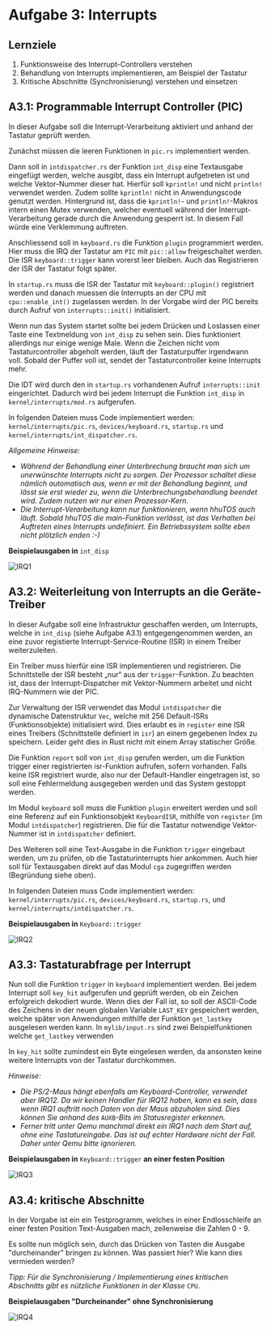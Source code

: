 # Aufgabe 3: Interrupts

## Lernziele

1. Funktionsweise des Interrupt-Controllers verstehen
2. Behandlung von Interrupts implementieren, am Beispiel der Tastatur
3. Kritische Abschnitte (Synchronisierung) verstehen und einsetzen

## A3.1: Programmable Interrupt Controller (PIC)
In dieser Aufgabe soll die Interrupt-Verarbeitung aktiviert und anhand der Tastatur geprüft werden.

Zunächst müssen die leeren Funktionen in `pic.rs` implementiert werden. 

Dann soll in `intdispatcher.rs` der Funktion `int_disp` eine Textausgabe eingefügt werden, welche ausgibt, dass ein Interrupt aufgetreten ist und welche Vektor-Nummer dieser hat. Hierfür soll `kprintln!` und nicht `println!` verwendet werden. Zudem sollte `kprintln!` nicht in Anwendungscode genutzt werden. Hintergrund ist, dass die `kprintln!`- und `println!`-Makros intern einen Mutex verwenden, welcher eventuell während der Interrupt-Verarbeitung gerade durch die Anwendung gesperrt ist. In diesem Fall würde eine Verklemmung auftreten. 

Anschliessend soll in `keyboard.rs` die Funktion `plugin` programmiert werden. Hier muss die IRQ der Tastatur am `PIC` mit `pic::allow` freigeschaltet werden. Die ISR `keyboard::trigger` kann vorerst leer bleiben. Auch das Registrieren der ISR der Tastatur folgt später.

In `startup.rs` muss die ISR der Tastatur mit `keyboard::plugin()` registriert werden und danach muessen die Interrupts an der CPU mit `cpu::enable_int()` zugelassen werden. In der Vorgabe wird der PIC bereits durch Aufruf von `interrupts::init()` initialisiert.

Wenn nun das System startet sollte bei jedem Drücken und Loslassen einer Taste eine Textmeldung von `int_disp` zu sehen sein. Dies funktioniert allerdings nur einige wenige Male. Wenn die Zeichen nicht vom Tastaturcontroller abgeholt werden, läuft der Tastaturpuffer irgendwann voll. Sobald der Puffer voll ist, sendet der Tastaturcontroller keine Interrupts mehr.

Die IDT wird durch den in `startup.rs` vorhandenen Aufruf `interrupts::init` eingerichtet. Dadurch wird bei jedem Interrupt die Funktion `int_disp` in `kernel/interrupts/mod.rs`  aufgerufen.

In folgenden Dateien muss Code implementiert werden: `kernel/interrupts/pic.rs`,
`devices/keyboard.rs`, `startup.rs` und `kernel/interrupts/int_dispatcher.rs`.

*Allgemeine Hinweise:*
- *Während der Behandlung einer Unterbrechung braucht man sich um unerwünschte Interrupts nicht zu sorgen. Der Prozessor schaltet diese nämlich automatisch aus, wenn er mit der Behandlung beginnt, und lässt sie erst wieder zu, wenn die Unterbrechungsbehandlung beendet wird. Zudem nutzen wir nur einen Prozessor-Kern.*
- *Die Interrupt-Verarbeitung kann nur funktionieren, wenn hhuTOS auch läuft. Sobald hhuTOS die main-Funktion verlässt, ist das Verhalten bei Auftreten eines Interrupts undefiniert. Ein Betriebssystem sollte eben nicht plötzlich enden :-)*


**Beispielausgaben in** `int_disp`

![IRQ1](img/irq1.jpg)

## A3.2: Weiterleitung von Interrupts an die Geräte-Treiber
In dieser Aufgabe soll eine Infrastruktur geschaffen werden, um Interrupts, welche in `int_disp` (siehe Aufgabe A3.1) entgegengenommen werden, an eine zuvor registierte Interrupt-Service-Routine (ISR) in einem Treiber weiterzuleiten.

Ein Treiber muss hierfür eine ISR implementieren und registrieren. Die Schnittstelle der ISR besteht „nur“ aus der `trigger`-Funktion. Zu beachten ist, dass der Interrupt-Dispatcher mit Vektor-Nummern arbeitet und nicht IRQ-Nummern wie der PIC.

Zur Verwaltung der ISR verwendet das Modul `intdispatcher` die dynamische Datenstruktur `Vec`, welche mit 256 Default-ISRs (Funktionsobjekte) initialisiert wird. Dies erlaubt es in `register` eine ISR eines Treibers (Schnittstelle definiert in `isr`) an einem gegebenen Index zu speichern. Leider geht dies in Rust nicht mit einem Array statischer Größe. 

Die Funktion `report` soll von `int_disp` gerufen werden, um die Funktion trigger einer registrierten isr-Funktion aufrufen, sofern vorhanden. Falls keine ISR registriert wurde, also nur der Default-Handler eingetragen ist, so soll eine Fehlermeldung ausgegeben werden und das System gestoppt werden.

Im Modul `keyboard` soll muss die Funktion `plugin` erweitert werden und soll eine Referenz auf ein Funktionsobjekt `KeyboardISR`, mithilfe von `register` (im Modul `intdispatcher`) registrieren. Die für die Tastatur notwendige Vektor-Nummer ist in `intdispatcher` definiert. 

Des Weiteren soll eine Text-Ausgabe in die Funktion `trigger` eingebaut werden, um zu prüfen, ob die Tastaturinterrupts hier ankommen. Auch hier soll für Textausgaben direkt auf das Modul `cga` zugegriffen werden (Begründung siehe oben). 

In folgenden Dateien muss Code implementiert werden: `kernel/interrupts/pic.rs`,
`devices/keyboard.rs`, `startup.rs`, und `kernel/interrupts/intdispatcher.rs`.

**Beispielausgaben in** `Keyboard::trigger`

![IRQ2](img/irq2.jpg)


## A3.3: Tastaturabfrage per Interrupt
Nun soll die Funktion `trigger` in `keyboard` implementiert werden. Bei jedem Interrupt soll `key_hit` aufgerufen und geprüft werden, ob ein Zeichen erfolgreich dekodiert wurde. Wenn dies der Fall ist, so soll der ASCII-Code des Zeichens in der neuen globalen Variable `LAST_KEY` gespeichert werden, welche später von Anwendungen mithilfe der Funktion `get_lastkey` ausgelesen werden kann. In `mylib/input.rs` sind zwei Beispielfunktionen welche `get_lastkey` verwenden

In `key_hit` sollte zumindest ein Byte eingelesen werden, da ansonsten keine weitere Interrupts von der Tastatur durchkommen. 

*Hinweise:*
- *Die PS/2-Maus hängt ebenfalls am Keyboard-Controller, verwendet aber IRQ12. Da wir keinen Handler für IRQ12 haben, kann es sein, dass wenn IRQ1 auftritt noch Daten von der Maus abzuholen sind. Dies können Sie anhand des* `AUXB`*-Bits im Statusregister erkennen.*
- *Ferner tritt unter Qemu manchmal direkt ein IRQ1 nach dem Start auf, ohne eine Tastatureingabe. Das ist auf echter Hardware nicht der Fall. Daher unter Qemu bitte ignorieren.*

**Beispielausgaben in** `Keyboard::trigger` **an einer festen Position**

![IRQ3](img/irq3.jpg)


## A3.4: kritische Abschnitte
In der Vorgabe ist ein ein Testprogramm, welches in einer Endlosschleife an einer festen Position Text-Ausgaben mach, zeilenweise die Zahlen 0 - 9.

Es sollte nun möglich sein, durch das Drücken von Tasten die Ausgabe "durcheinander" bringen zu können. Was passiert hier? Wie kann dies vermieden werden?


*Tipp: Für die Synchronisierung / Implementierung eines kritischen Abschnitts gibt es nützliche Funktionen in der Klasse* `CPU`.

**Beispielausgaben "Durcheinander" ohne Synchronisierung**

![IRQ4](img/irq4.jpg)
